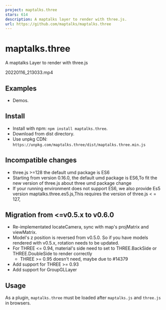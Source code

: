 ```yaml
---
project: maptalks.three
stars: 614
description: A maptalks layer to render with three.js.
url: https://github.com/maptalks/maptalks.three
---
```


maptalks.three
==============

A maptalks Layer to render with three.js

20220116\_213033.mp4

Examples
--------

-   Demos.

Install
-------

-   Install with npm: `npm install maptalks.three`.
-   Download from dist directory.
-   Use unpkg CDN: `https://unpkg.com/maptalks.three/dist/maptalks.three.min.js`

Incompatible changes
--------------------

-   three.js >=128 the default umd package is ES6
-   Starting from version 0.16.0, the default umd package is ES6,To fit the new version of three.js about three umd package change
-   If your running environment does not support ES6, we also provide Es5 version maptalks.three.es5.js,This requires the version of three.js < = 127,

Migration from <=v0.5.x to v0.6.0
---------------------------------

-   Re-implementated locateCamera, sync with map's projMatrix and viewMatrix.
-   Model's z position is reversed from v0.5.0. So if you have models rendered with v0.5.x, rotation needs to be updated.
-   For THREE <= 0.94, material's side need to set to THREE.BackSide or THREE.DoubleSide to render correctly
    -   THREE >= 0.95 doesn't need, maybe due to #14379
-   Add support for THREE >= 0.93
-   Add support for GroupGLLayer

Usage
-----

As a plugin, `maptalks.three` must be loaded after `maptalks.js` and `three.js` in browsers.

<script type\="text/javascript" src\="https://unpkg.com/three@0.138.0/build/three.min.js"\></script\>
<script type\="text/javascript" src\="https://unpkg.com/maptalks/dist/maptalks.min.js"\></script\>
<script type\="text/javascript" src\="https://unpkg.com/maptalks.three/dist/maptalks.three.js"\></script\>
<script\>
var threeLayer \= new maptalks.ThreeLayer('t');
threeLayer.prepareToDraw \= function (gl, scene, camera) {
    var light \= new THREE.DirectionalLight(0xffffff);
    light.position.set(0, \-10, \-10).normalize();
    scene.add(light);

    var material \= new THREE.MeshPhongMaterial();
    countries.features.forEach(function (g) {
        //g is geojson Feature
        var num \= g.properties.population;

        var extrudePolygon\=threeLayer.toExtrudePolygon(g, { height: num }, material);
        threeLayer.addMesh(extrudePolygon)
    });
};

map.addLayer(threeLayer);
</script\>

With ES Modules:

import \* as THREE from 'three';
import \* as maptalks from 'maptalks';
import { ThreeLayer } from 'maptalks.three';

const map \= new maptalks.Map('map', { /\* options \*/ });

const threeLayer \= new ThreeLayer('t');
threeLayer.prepareToDraw \= function (gl, scene, camera) {
    const light \= new THREE.DirectionalLight(0xffffff);
    light.position.set(0, \-10, \-10).normalize();
    scene.add(light);
    //...
};

threeLayer.addTo(map);

Supported Browsers
------------------

IE 11, Chrome, Firefox, other modern and mobile browsers that support WebGL;

Contributing
------------

We welcome any kind of contributions including issue reportings, pull requests, documentation corrections, feature requests and any other helps.

Develop
-------

The only source file is `index.js`.

It is written in ES6, transpiled by babel and tested with mocha and expect.js.

### Scripts

-   Install dependencies

$ npm install

-   Watch source changes and generate runnable bundle repeatedly

$ npm run dev

-   Package and generate minified bundles to dist directory

$ npm run build

-   Lint

$ npm run lint

Publication
-----------

npm version ${version}
npm publish
npm push master ${version}
